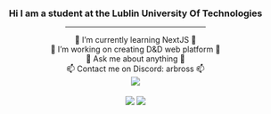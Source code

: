 <div align="center" styles="text-align: center;">
	<h3 style="margin-bottom: 0;">Hi I am a student at the Lublin University Of Technologies</h3>
	<hr style="width: 50%;"/>
	📖 I’m currently learning NextJS 📖<br />
	💾 I’m working on creating D&D web platform 💾<br />
	💬 Ask me about anything 💬<br />
	📫 Contact me on Discord: arbross 📫<br />
</div>
<div align="center">
    <img src="https://github-readme-stats.vercel.app/api?username=Arbross&theme=radical&show_icons=true&count_private=true&hide_border=true" 
	    align="center" />
</div>
<br/>
<div align="center">
	<img
            src="https://visitor-badge.laobi.icu/badge?page_id=Arbross.Arbross"
            align="center"
        />&#9;
	<a href="https://www.buymeacoffee.com/arbross" target="_blank" style="display: inline-block;">
        <img
            src="https://img.shields.io/badge/Donate-Buy%20Me%20A%20Coffee-orange.svg?style=flat-square&logo=buymeacoffee"
            align="center"
        />
    </a>
</div>

